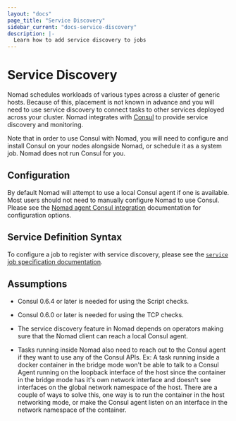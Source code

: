 ```yaml
---
layout: "docs"
page_title: "Service Discovery"
sidebar_current: "docs-service-discovery"
description: |-
  Learn how to add service discovery to jobs
---
```


# Service Discovery

Nomad schedules workloads of various types across a cluster of generic hosts.
Because of this, placement is not known in advance and you will need to use
service discovery to connect tasks to other services deployed across your
cluster. Nomad integrates with [Consul][] to provide service discovery and
monitoring.

Note that in order to use Consul with Nomad, you will need to configure and
install Consul on your nodes alongside Nomad, or schedule it as a system job.
Nomad does not run Consul for you.

## Configuration

By default Nomad will attempt to use a local Consul agent if one is available.
Most users should not need to manually configure Nomad to use Consul.
Please see the
[Nomad agent Consul integration](/docs/agent/configuration/consul.html)
documentation for configuration options.


## Service Definition Syntax

To configure a job to register with service discovery, please see the
[`service` job specification documentation][service].

## Assumptions

- Consul 0.6.4 or later is needed for using the Script checks.

- Consul 0.6.0 or later is needed for using the TCP checks.

- The service discovery feature in Nomad depends on operators making sure that
  the Nomad client can reach a local Consul agent.

- Tasks running inside Nomad also need to reach out to the Consul agent if
  they want to use any of the Consul APIs. Ex: A task running inside a docker
  container in the bridge mode won't be able to talk to a Consul Agent running
  on the loopback interface of the host since the container in the bridge mode
  has it's own network interface and doesn't see interfaces on the global
  network namespace of the host. There are a couple of ways to solve this, one
  way is to run the container in the host networking mode, or make the Consul
  agent listen on an interface in the network namespace of the container.

[consul]: https://www.consul.io/ "Consul by HashiCorp"
[service]: /docs/job-specification/service.html "Nomad service Job Specification"
